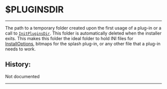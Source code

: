 # $PLUGINSDIR

---

The path to a temporary folder created upon the first usage of a plug-in or a call to [`InitPluginsDir`][1]. This folder is automatically deleted when the installer exits. This makes this folder the ideal folder to hold INI files for [InstallOptions][2], bitmaps for the splash plug-in, or any other file that a plug-in needs to work.

## History:

Not documented

---

[1]: ../Reference/InitPluginsDir.md
[2]: http://nsis.sourceforge.net/Docs/InstallOptions/Readme.html